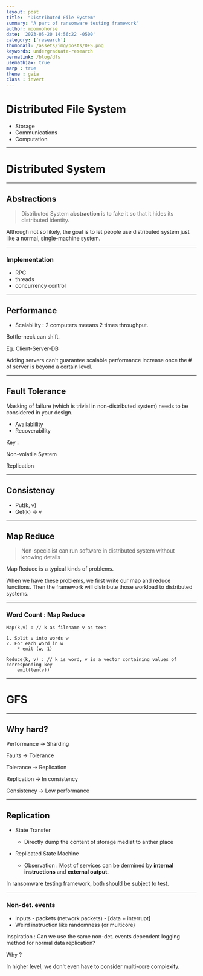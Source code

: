 ```yaml
---
layout: post
title:  "Distributed File System"
summary: "A part of ransomware testing framework"
author: moomoohorse
date: '2023-05-20 14:56:22 -0500'
category: ['research']
thumbnail: /assets/img/posts/DFS.png
keywords: undergraduate-research
permalink: /blog/dfs
usemathjax: true
marp : true
theme : gaia 
class : invert
---
```


# Distributed File System

- Storage
- Communications
- Computation
---

# Distributed System

---

## Abstractions

> Distributed System **abstraction** is to fake it so that it hides its distributed identity. 

Although not so likely, the goal is to let people use distributed system just like a normal, single-machine system.

---

### Implementation

- RPC
- threads
- concurrency control

---

## Performance 

- Scalability : 2 computers meeans 2 times throughput.

Bottle-neck can shift.

Eg. Client-Server-DB 

Adding servers can't guarantee scalable performance increase once the # of server is beyond a certain level.

---

## Fault Tolerance

Masking of failure (which is trivial in non-distributed system) needs to be considered in your design.

- Availablility
- Recoverability

Key : 

Non-volatile System

Replication

---

## Consistency

- Put(k, v)
- Get(k) -> v

---


## Map Reduce

> Non-specialist can run software in distributed system without knowing details

Map Reduce is a typical kinds of problems. 

When we have these problems, we first write our map and reduce functions. Then the framework will distribute those workload to distributed systems.

---

### Word Count : Map Reduce

```
Map(k,v) : // k as filename v as text

1. Split v into words w
2. For each word in w
    * emit (w, 1)
```

```
Reduce(k, v) : // k is word, v is a vector containing values of corresponding key
    emit(len(v))

```

---

# GFS

---


## Why hard?

Performance -> Sharding

Faults -> Tolerance

Tolerance -> Replication

Replication -> In consistency

Consistency -> Low performance

---

## Replication

* State Transfer
  * Directly dump the content of storage mediat to anther place

* Replicated State Machine
  * Observation : Most of services can be dermined by **internal instructions** and **external output**.

In ransomware testing framework, both should be subject to test.

---

### Non-det. events

- Inputs - packets (network packets) - [data + interrupt]
- Weird instruction like randomness (or multicore) 

Inspiration : Can we use the same non-det. events dependent logging method for normal data replication? 

Why ? 

In higher level, we don't even have to consider multi-core complexity.